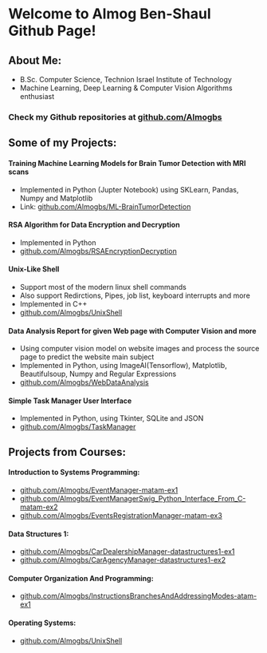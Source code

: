 # Welcome to Almog Ben-Shaul Github Page!

## About Me:
- B.Sc. Computer Science, Technion Israel Institute of Technology
- Machine Learning, Deep Learning & Computer Vision Algorithms enthusiast

### Check my Github repositories at [github.com/Almogbs](http://github.com/Almogbs)

## Some of my Projects:

#### Training Machine Learning Models for Brain Tumor Detection with MRI scans 
  - Implemented in Python (Jupter Notebook) using SKLearn, Pandas, Numpy and Matplotlib  
  - Link: [github.com/Almogbs/ML-BrainTumorDetection](http://github.com/Almogbs/ML-BrainTumorDetection)
####  RSA Algorithm for Data Encryption and Decryption
  - Implemented in Python
  - [github.com/Almogbs/RSAEncryptionDecryption](http://github.com/Almogbs/RSAEncryptionDecryption)
####  Unix-Like Shell
  - Support most of the modern linux shell commands
  - Also support Redirctions, Pipes, job list, keyboard interrupts and more
  - Implemented in C++
  - [github.com/Almogbs/UnixShell](http://github.com/Almogbs/UnixShell)
####  Data Analysis Report for given Web page with Computer Vision and more
  - Using computer vision model on website images and process the source page to predict the website main subject
  - Implemented in Python, using ImageAI(Tensorflow), Matplotlib, Beautifulsoup, Numpy and Regular Expressions
  - [github.com/Almogbs/WebDataAnalysis](http://github.com/Almogbs/WebDataAnalysis)
####  Simple Task Manager User Interface
  - Implemented in Python, using Tkinter, SQLite and JSON
  - [github.com/Almogbs/TaskManager](http://github.com/Almogbs/TaskManager)

## Projects from Courses:
#### Introduction to Systems Programming:
- [github.com/Almogbs/EventManager-matam-ex1](http://github.com/Almogbs/EventManager-matam-ex1)
- [github.com/Almogbs/EventManagerSwig_Python_Interface_From_C-matam-ex2](http://github.com/Almogbs/EventManagerSwig_Python_Interface_From_C-matam-ex2)
- [github.com/Almogbs/EventsRegistrationManager-matam-ex3](http://github.com/Almogbs/EventsRegistrationManager-matam-ex3)

#### Data Structures 1:
- [github.com/Almogbs/CarDealershipManager-datastructures1-ex1](http://github.com/Almogbs/CarDealershipManager-datastructures1-ex1)
- [github.com/Almogbs/CarAgencyManager-datastructures1-ex2](http://github.com/Almogbs/CarAgencyManager-datastructures1-ex2)

#### Computer Organization And Programming:
- [github.com/Almogbs/InstructionsBranchesAndAddressingModes-atam-ex1](http://github.com/Almogbs/InstructionsBranchesAndAddressingModes-atam-ex1)

#### Operating Systems:
- [github.com/Almogbs/UnixShell](http://github.com/Almogbs/UnixShell)
